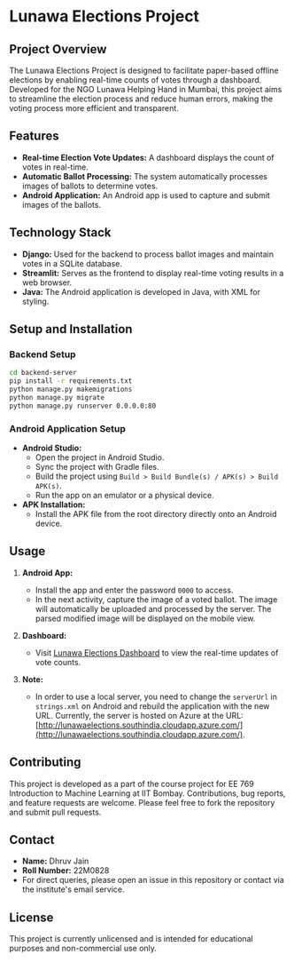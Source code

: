 
# Lunawa Elections Project

## Project Overview
The Lunawa Elections Project is designed to facilitate paper-based offline elections by enabling real-time counts of votes through a dashboard. Developed for the NGO Lunawa Helping Hand in Mumbai, this project aims to streamline the election process and reduce human errors, making the voting process more efficient and transparent.

## Features
- **Real-time Election Vote Updates:** A dashboard displays the count of votes in real-time.
- **Automatic Ballot Processing:** The system automatically processes images of ballots to determine votes.
- **Android Application:** An Android app is used to capture and submit images of the ballots.

## Technology Stack
- **Django:** Used for the backend to process ballot images and maintain votes in a SQLite database.
- **Streamlit:** Serves as the frontend to display real-time voting results in a web browser.
- **Java:** The Android application is developed in Java, with XML for styling.

## Setup and Installation

### Backend Setup
```bash
cd backend-server
pip install -r requirements.txt
python manage.py makemigrations
python manage.py migrate
python manage.py runserver 0.0.0.0:80
```

### Android Application Setup
- **Android Studio:**
  - Open the project in Android Studio.
  - Sync the project with Gradle files.
  - Build the project using `Build > Build Bundle(s) / APK(s) > Build APK(s)`.
  - Run the app on an emulator or a physical device.
- **APK Installation:**
  - Install the APK file from the root directory directly onto an Android device.

## Usage
1. **Android App:**
   - Install the app and enter the password `0000` to access.
   - In the next activity, capture the image of a voted ballot. The image will automatically be uploaded and processed by the server. The parsed modified image will be displayed on the mobile view.

2. **Dashboard:**
   - Visit [Lunawa Elections Dashboard](http://lunawaelections.southindia.cloudapp.azure.com/) to view the real-time updates of vote counts.

3. **Note:**
   - In order to use a local server, you need to change the `serverUrl` in `strings.xml` on Android and rebuild the application with the new URL. Currently, the server is hosted on Azure at the URL: [http://lunawaelections.southindia.cloudapp.azure.com/](http://lunawaelections.southindia.cloudapp.azure.com/).

## Contributing
This project is developed as a part of the course project for EE 769 Introduction to Machine Learning at IIT Bombay. Contributions, bug reports, and feature requests are welcome. Please feel free to fork the repository and submit pull requests.

## Contact
- **Name:** Dhruv Jain
- **Roll Number:** 22M0828
- For direct queries, please open an issue in this repository or contact via the institute's email service.

## License
This project is currently unlicensed and is intended for educational purposes and non-commercial use only.
